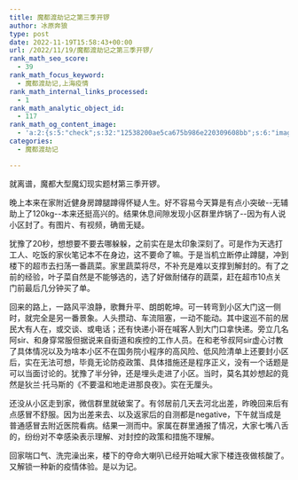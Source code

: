```yaml
---
title: 魔都渡劫记之第三季开锣
author: 冰原奔狼
type: post
date: 2022-11-19T15:58:43+00:00
url: /2022/11/19/魔都渡劫记之第三季开锣/
rank_math_seo_score:
  - 39
rank_math_focus_keyword:
  - 魔都渡劫记,上海疫情
rank_math_internal_links_processed:
  - 1
rank_math_analytic_object_id:
  - 117
rank_math_og_content_image:
  - 'a:2:{s:5:"check";s:32:"12538200ae5ca675b986e220309608bb";s:6:"images";a:1:{i:0;s:69:"http://salty.vip/wp-content/uploads/2022/11/WechatIMG388-300x225.jpeg";}}'
categories:
  - 魔都渡劫记

---
```

就离谱，魔都大型魔幻现实题材第三季开锣。

晚上本来在家附近健身房蹲腿蹲得怀疑人生。好不容易今天算是有点小突破--无辅助上了120kg--本来还挺高兴的。结果休息间隙发现小区群里炸锅了--因为有人说小区封了。有图片、有视频，确凿无疑。

犹豫了20秒，想想要不要去哪躲躲，之前实在是太印象深刻了。可是作为天选打工人、吃饭的家伙笔记本不在身边，这不要命了嘛。于是当机立断停止蹲腿，冲到楼下的超市去扫荡一番蔬菜。家里蔬菜将尽，不补充是难以支撑到解封的。有了之前的经验，叶子菜自然是不能够选的，选了好做耐储存的蔬菜，赶在超市10点关门前最后几分钟买了单。

回来的路上，一路风平浪静，歌舞升平、朗朗乾坤。可一转弯到小区大门这一侧时，就完全是另一番景象。人头攒动、车流阻塞，一动不能动。其中逡巡不前的居民大有人在，或交谈、或电话；还有快递小哥在喊客人到大门口拿快递。旁立几名阿sir、和身穿常服但据说来自街道和疾控的工作人员。在和老爷叔阿sir虚心讨教了具体情况以及为啥本小区不在国务院小程序的高风险、低风险清单上还要封小区后，实在无法可想，毕竟无论防疫政策、具体措施还是程序正义，没有一个话题是可以当面讨论的。犹豫了半分钟，还是埋头走进了小区。当时，莫名其妙想起的竟然是狄兰·托马斯的《不要温和地走进那良夜》。实在无厘头。

还没从小区走到家，微信群里就破案了。有邻居前几天去河北出差，昨晚回来后有点感冒不舒服。因为出差来去、以及返家后的自测都是negative，下午就当成是普通感冒去附近医院看病。结果一测而中。家属在群里通报了情况，大家七嘴八舌的，纷纷对不幸感染表示理解、对封控的政策和措施不理解。

回家喘口气、洗完澡出来，楼下的夺命大喇叭已经开始喊大家下楼连夜做核酸了。又解锁一种新的疫情体验。是以为记。
<img decoding="async" src="https://i0.wp.com/salty.vip/wp-content/uploads/2022/11/WechatIMG388.jpeg?resize=300%2C225" alt="" data-recalc-dims="1" />
